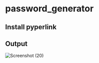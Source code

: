 # password_generator
## Install pyperlink 
## Output
![Screenshot (20)](https://user-images.githubusercontent.com/87319414/144414248-13879809-2635-415c-9839-a91aa5bc655e.png)
